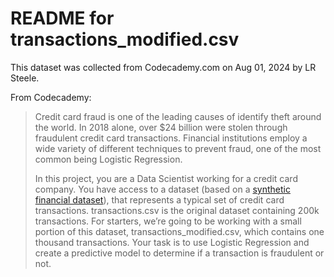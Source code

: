 # README for transactions_modified.csv

This dataset was collected from Codecademy.com on Aug 01, 2024 by LR Steele.

From Codecademy:
> Credit card fraud is one of the leading causes of identify theft around 
> the world. In 2018 alone, over $24 billion were stolen through fraudulent
> credit card transactions. Financial institutions employ a wide variety of 
> different techniques to prevent fraud, one of the most common being Logistic 
> Regression.
> 
> In this project, you are a Data Scientist working for a credit card company.
> You have access to a dataset (based on a 
> [synthetic financial dataset](https://www.kaggle.com/ealaxi/paysim1)), that
> represents a typical set of credit card transactions. transactions.csv is the
> original dataset containing 200k transactions. For starters, we’re going to
> be working with a small portion of this dataset, transactions_modified.csv,
> which contains one thousand transactions. Your task is to use Logistic
> Regression and create a predictive model to determine if a transaction is 
> fraudulent or not.